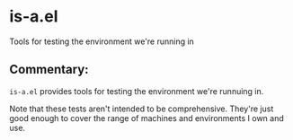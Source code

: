 # is-a.el
Tools for testing the environment we're running in

## Commentary:

`is-a.el` provides tools for testing the environment we're runnuing in.

Note that these tests aren't intended to be comprehensive. They're just good
enough to cover the range of machines and environments I own and use.
